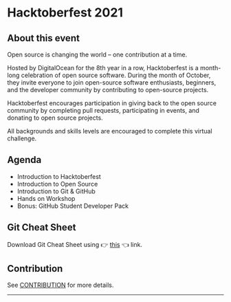 # Hacktoberfest 2021

## About this event

Open source is changing the world – one contribution at a time.

Hosted by DigitalOcean for the 8th year in a row, Hacktoberfest is a month-long celebration of open source software. During the month of October, they invite everyone to join open-source software enthusiasts, beginners, and the developer community by contributing to open-source projects.

Hacktoberfest encourages participation in giving back to the open source community by completing pull requests, participating in events, and donating to open source projects.

All backgrounds and skills levels are encouraged to complete this virtual challenge.

## Agenda

- Introduction to Hacktoberfest
- Introduction to Open Source
- Introduction to Git & GitHub
- Hands on Workshop
- Bonus: GitHub Student Developer Pack

## Git Cheat Sheet

Download Git Cheat Sheet using 👉 [this](https://github.com/Coding-Club-JKLU/hacktoberfest2021/raw/main/resources/git-cheat-sheet.pdf) 👈 link.

## Contribution

See [CONTRIBUTION](/CONTRIBUTION.md) for more details.

---
